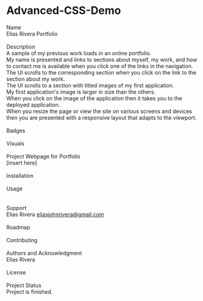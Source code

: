 # Advanced-CSS-Demo
Name
<br>
Elias Rivera Portfolio 
<br>
<br>
Description
<br>
A sample of my previous work loads in an online portfolio.
<br>
My name is presented and links to sections about myself, my work, and how to contact me is available when you click one of the links in the navigation. 
<br>
The UI scrolls to the corresponding section when you click on the link to the section about my work. 
<br>
The UI scrolls to a section with titled images of my first application. 
<br>
My first application's image is larger in size than the others.
<br>
When you click on the image of the application then it takes you to the deployed application.
<br>
When you resize the page or view the site on various screens and devices then you are presented with a responsive layout that adapts to the viewport. 
<br>
<br>
Badges
<br>
<br>
Visuals
<br>
<br>
Project Webpage for Portfolio
<br>
[insert here]
<br>
<br>
Installation
<br>
<br>
Usage
<br> 
<br>
<br>
Support
<br>
Elias Rivera
eliasjohnrivera@gmail.com
<br>
<br>
Roadmap
<br>
<br>
Contributing
<br>
<br>
Authors and Acknowledgment 
<br>
Elias Rivera
<br>
<br>
License
<br>
<br>
Project Status 
<br>
Project is finished. 

